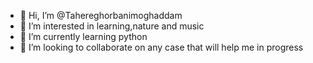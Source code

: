 - 👋 Hi, I’m @Tahereghorbanimoghaddam
- 👀 I’m interested in learning,nature and music
- 🌱 I’m currently learning python
- 💞️ I’m looking to collaborate on any case that will help me in progress

<!---
Tahereghorbanimoghaddam/Tahereghorbanimoghaddam is a ✨ special ✨ repository because its `README.md` (this file) appears on your GitHub profile.
You can click the Preview link to take a look at your changes.
--->

